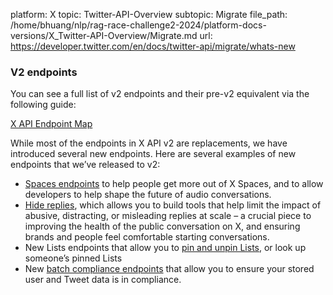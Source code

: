 platform: X
topic: Twitter-API-Overview
subtopic: Migrate
file_path: /home/bhuang/nlp/rag-race-challenge2-2024/platform-docs-versions/X_Twitter-API-Overview/Migrate.md
url: https://developer.twitter.com/en/docs/twitter-api/migrate/whats-new


### V2 endpoints

You can see a full list of v2 endpoints and their pre-v2 equivalent via the following guide:

[X API Endpoint Map](https://developer.twitter.com/en/docs/twitter-api/migrate/twitter-api-endpoint-map)

  
While most of the endpoints in X API v2 are replacements, we have introduced several new endpoints. Here are several examples of new endpoints that we’ve released to v2:

* [Spaces endpoints](https://developer.twitter.com/en/docs/twitter-api/spaces/overview) to help people get more out of X Spaces, and to allow developers to help shape the future of audio conversations.
* [Hide replies](https://developer.twitter.com/en/docs/twitter-api/tweets/hide-replies), which allows you to build tools that help limit the impact of abusive, distracting, or misleading replies at scale – a crucial piece to improving the health of the public conversation on X, and ensuring brands and people feel comfortable starting conversations.
* New Lists endpoints that allow you to [pin and unpin Lists](https://developer.twitter.com/en/docs/twitter-api/lists/pinned-lists/introduction), or look up someone’s pinned Lists
* New [batch compliance endpoints](https://developer.twitter.com/en/docs/twitter-api/compliance/batch-compliance/introduction) that allow you to ensure your stored user and Tweet data is in compliance.